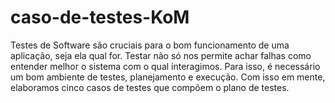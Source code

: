 ﻿# caso-de-testes-KoM
Testes de Software são cruciais para o bom funcionamento de uma aplicação, seja ela qual for. Testar não só nos permite achar falhas como entender melhor o sistema com o qual interagimos. 
Para isso, é necessário um bom ambiente de testes, planejamento e execução. Com isso em mente, elaboramos cinco casos de testes que compõem o plano de testes.
